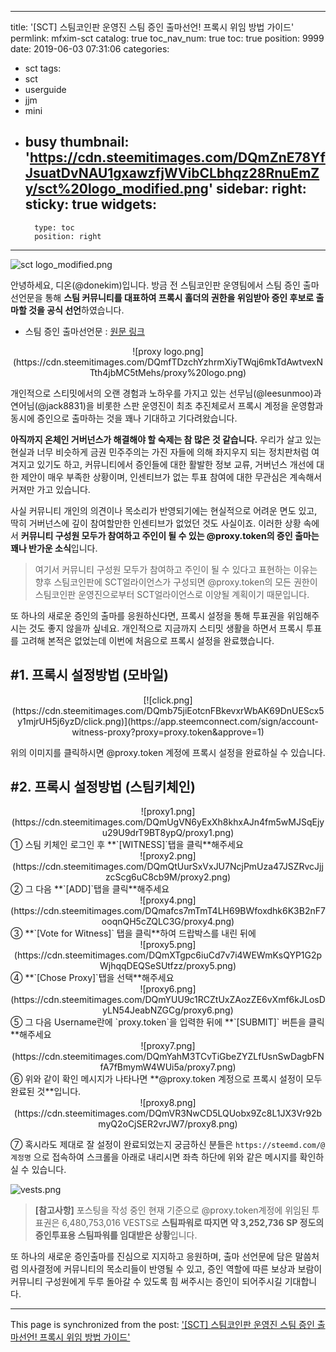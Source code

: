 
---
title: '[SCT] 스팀코인판 운영진 스팀 증인 출마선언! 프록시 위임 방법 가이드'
permlink: mfxim-sct
catalog: true
toc_nav_num: true
toc: true
position: 9999
date: 2019-06-03 07:31:06
categories:
- sct
tags:
- sct
- userguide
- jjm
- mini
- busy
thumbnail: 'https://cdn.steemitimages.com/DQmZnE78YfJsuatDvNAU1gxawzfjWVibCLbhqz28RnuEmZy/sct%20logo_modified.png'
sidebar:
    right:
        sticky: true
widgets:
    -
        type: toc
        position: right
---


![sct logo_modified.png](https://cdn.steemitimages.com/DQmZnE78YfJsuatDvNAU1gxawzfjWVibCLbhqz28RnuEmZy/sct%20logo_modified.png)

안녕하세요, 디온(@donekim)입니다. 방금 전 스팀코인판 운영팀에서 스팀 증인 출마선언문을 통해 **스팀 커뮤니티를 대표하여 프록시 홀더의 권한을 위임받아 증인 후보로 출마할 것을 공식 선언**하였습니다. 

- 스팀 증인 출마선언문 : [원문 링크](https://www.steemcoinpan.com/sct/@proxy.token/notice-proxy-token)

<center>![proxy logo.png](https://cdn.steemitimages.com/DQmfTDzchYzhrmXiyTWqj6mkTdAwtvexNTth4jbMC5tMehs/proxy%20logo.png)</center>


개인적으로 스티밋에서의 오랜 경험과 노하우를 가지고 있는 선무님(@leesunmoo)과 연어님(@jack8831)을 비롯한 스판 운영진이 최초 추진체로서 프록시 계정을 운영함과 동시에 증인으로 출마하는 것을 꽤나 기대하고 기다려왔습니다. 

**아직까지 온체인 거버넌스가 해결해야 할 숙제는 참 많은 것 같습니다.** 우리가 살고 있는 현실과 너무 비슷하게 금권 민주주의는 가진 자들에 의해 좌지우지 되는 정치판처럼 여겨지고 있기도 하고, 커뮤니티에서 증인들에 대한 활발한 정보 교류, 거버넌스 개선에 대한 제안이 매우 부족한 상황이며, 인센티브가 없는 투표 참여에 대한 무관심은 계속해서 커져만 가고 있습니다. 

사실 커뮤니티 개인의 의견이나 목소리가 반영되기에는 현실적으로 어려운 면도 있고, 딱히 거버넌스에 깊이 참여할만한 인센티브가 없었던 것도 사실이죠. 이러한 상황 속에서 **커뮤니티 구성원 모두가 참여하고 주인이 될 수 있는 @proxy.token의 증인 출마는 꽤나 반가운 소식**입니다. 

> 여기서 커뮤니티 구성원 모두가 참여하고 주인이 될 수 있다고 표현하는 이유는 향후 스팀코인판에 SCT얼라이언스가 구성되면 @proxy.token의 모든 권한이 스팀코인판 운영진으로부터 SCT얼라이언스로 이양될 계획이기 때문입니다. 

또 하나의 새로운 증인의 출마를 응원하신다면, 프록시 설정을 통해 투표권을 위임해주시는 것도 좋지 않을까 싶네요. 개인적으로 지금까지 스티밋 생활을 하면서 프록시 투표를 고려해 본적은 없었는데 이번에 처음으로 프록시 설정을 완료했습니다.


## #1. 프록시 설정방법 (모바일)

<center>[![click.png](https://cdn.steemitimages.com/DQmb75jiEotcnFBkevxrWbAK69DnUEScx5y1mjrUH5j6yzD/click.png)](https://app.steemconnect.com/sign/account-witness-proxy?proxy=proxy.token&approve=1)</center>

위의 이미지를 클릭하시면 @proxy.token 계정에 프록시 설정을 완료하실 수 있습니다. 


## #2. 프록시 설정방법 (스팀키체인)

<center>![proxy1.png](https://cdn.steemitimages.com/DQmUgVN6yExXh8khxAJn4fm5wMJSqEjyu29U9drT9BT8ypQ/proxy1.png)</center>
① 스팀 키체인 로그인 후 **`[WITNESS]`탭을 클릭**해주세요


<center>![proxy2.png](https://cdn.steemitimages.com/DQmQtUurSxVxJU7NcjPmUza47JSZRvcJjjzcScg6uC8cb9M/proxy2.png)</center>
② 그 다음 **`[ADD]`탭을 클릭**해주세요

<center>![proxy4.png](https://cdn.steemitimages.com/DQmafcs7mTmT4LH69BWfoxdhk6K3B2nF7ooqnQH5cZQLC3G/proxy4.png)</center>
③ **`[Vote for Witness]` 탭을 클릭**하여 드랍박스를 내린 뒤에

<center>![proxy5.png](https://cdn.steemitimages.com/DQmXTgpc6iuCd7v7i4WEWmKsQYP1G2pWjhqqDEQSeSUtfzz/proxy5.png)</center>
④ **`[Chose Proxy]`탭을 선택**해주세요

<center>![proxy6.png](https://cdn.steemitimages.com/DQmYUU9c1RCZtUxZAozZE6vXmf6kJLosDyLN54JeabNZGCg/proxy6.png)</center>
⑤ 그 다음 Username란에 `proxy.token`을 입력한 뒤에 **`[SUBMIT]` 버튼을 클릭**해주세요

<center>![proxy7.png](https://cdn.steemitimages.com/DQmYahM3TCvTiGbeZYZLfUsnSwDagbFNfA7fBmymW4WUi5a/proxy7.png)</center>
⑥ 위와 같이 확인 메시지가 나타나면 **@proxy.token 계정으로 프록시 설정이 모두 완료된 것**입니다.

<center>![proxy8.png](https://cdn.steemitimages.com/DQmVR3NwCD5LQUobx9Zc8L1JX3Vr92bmyQ2oCjSER2vrJW7/proxy8.png)</center>

⑦ 혹시라도 제대로 잘 설정이 완료되었는지 궁금하신 분들은 `https://steemd.com/@계정명` 으로 접속하여 스크롤을 아래로 내리시면 좌측 하단에 위와 같은 메시지를 확인하실 수 있습니다.




![vests.png](https://cdn.steemitimages.com/DQmNejH7Z6dsgBNjoRDPFHCXuGmmyFTtHAztkZqDR254y2t/vests.png)

> **[참고사항]** 포스팅을 작성 중인 현재 기준으로 @proxy.token계정에 위임된 투표권은 6,480,753,016 VESTS로 **스팀파워로 따지면 약 3,252,736 SP 정도의 증인투표용 스팀파워를 임대받은 상황**입니다. 


또 하나의 새로운 증인출마를 진심으로 지지하고 응원하며, 출마 선언문에 담은 말씀처럼 의사결정에 커뮤니티의 목소리들이 반영될 수 있고, 증인 역할에 따른 보상과 보람이 커뮤니티 구성원에게 두루 돌아갈 수 있도록 힘 써주시는 증인이 되어주시길 기대합니다.

- - -

This page is synchronized from the post: ['[SCT] 스팀코인판 운영진 스팀 증인 출마선언! 프록시 위임 방법 가이드'](https://steemit.com/@donekim/mfxim-sct)
